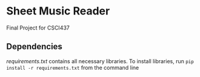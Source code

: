 # Sheet Music Reader
Final Project for CSCI437

## Dependencies
*requirements.txt* contains all necessary libraries.
To install libraries, run <code>pip install -r requirements.txt</code> from the command line
